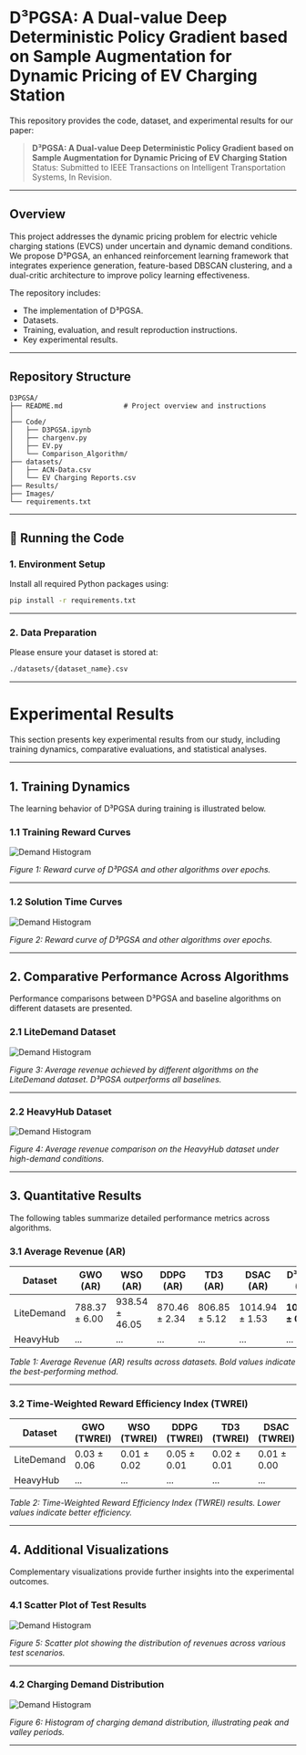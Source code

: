 # D³PGSA: A Dual-value Deep Deterministic Policy Gradient based on Sample Augmentation for Dynamic Pricing of EV Charging Station

This repository provides the code, dataset, and experimental results for our paper:

> **D³PGSA: A Dual-value Deep Deterministic Policy Gradient based on Sample Augmentation for Dynamic Pricing of EV Charging Station**  
> Status: Submitted to IEEE Transactions on Intelligent Transportation Systems, In Revision.

---

## Overview

This project addresses the dynamic pricing problem for electric vehicle charging stations (EVCS) under uncertain and dynamic demand conditions.  
We propose D³PGSA, an enhanced reinforcement learning framework that integrates experience generation, feature-based DBSCAN clustering, and a dual-critic architecture to improve policy learning effectiveness.

The repository includes:
- The implementation of D³PGSA.
- Datasets.
- Training, evaluation, and result reproduction instructions.
- Key experimental results.

---

## Repository Structure

```text
D3PGSA/
├── README.md               # Project overview and instructions
│   
├── Code/
│   ├── D3PGSA.ipynb             
│   ├── chargenv.py             
│   ├── EV.py                 
│   └── Comparison_Algorithm/
├── datasets/
│   ├── ACN-Data.csv               
│   └── EV Charging Reports.csv           
├── Results/
├── Images/
└── requirements.txt
```
---


## 🔧 Running the Code

### 1. Environment Setup

Install all required Python packages using:

```bash
pip install -r requirements.txt
```
---
### 2. Data Preparation

Please ensure your dataset is stored at:

```bash
./datasets/{dataset_name}.csv
```
---
# Experimental Results

This section presents key experimental results from our study, including training dynamics, comparative evaluations, and statistical analyses.

---

## 1. Training Dynamics

The learning behavior of D³PGSA during training is illustrated below.

### 1.1 Training Reward Curves

![Demand Histogram](Images/8.png)

*Figure 1: Reward curve of D³PGSA and other algorithms over epochs.*

---

  ### 1.2  Solution Time Curves 

![Demand Histogram](Images/7.png)

*Figure 2: Reward curve of D³PGSA and other algorithms over epochs.*

---

## 2. Comparative Performance Across Algorithms

Performance comparisons between D³PGSA and baseline algorithms on different datasets are presented.

### 2.1 LiteDemand Dataset

![Demand Histogram](Images/7.png)

*Figure 3: Average revenue achieved by different algorithms on the LiteDemand dataset. D³PGSA outperforms all baselines.*

---

### 2.2 HeavyHub Dataset
![Demand Histogram](Images/7.png)

*Figure 4: Average revenue comparison on the HeavyHub dataset under high-demand conditions.*

---

## 3. Quantitative Results

The following tables summarize detailed performance metrics across algorithms.

### 3.1 Average Revenue (AR)

| Dataset        | GWO (AR)        | WSO (AR)        | DDPG (AR)       | TD3 (AR)        | DSAC (AR)       | D³PGSA (AR)         |
|----------------|-----------------|-----------------|-----------------|-----------------|-----------------|---------------------|
| LiteDemand     | 788.37 ± 6.00    | 938.54 ± 46.05   | 870.46 ± 2.34    | 806.85 ± 5.12    | 1014.94 ± 1.53   | **1029.73 ± 0.98**   |
| HeavyHub       | ...             | ...             | ...             | ...             | ...             | ...                 |

*Table 1: Average Revenue (AR) results across datasets. Bold values indicate the best-performing method.*

---

### 3.2 Time-Weighted Reward Efficiency Index (TWREI)

| Dataset        | GWO (TWREI) | WSO (TWREI) | DDPG (TWREI) | TD3 (TWREI) | DSAC (TWREI) | D³PGSA (TWREI)     |
|----------------|-------------|-------------|-------------|-------------|-------------|--------------------|
| LiteDemand     | 0.03 ± 0.06  | 0.01 ± 0.02  | 0.05 ± 0.01  | 0.02 ± 0.01  | 0.01 ± 0.00  | **0.01 ± 0.00**    |
| HeavyHub       | ...         | ...         | ...         | ...         | ...         | ...                |

*Table 2: Time-Weighted Reward Efficiency Index (TWREI) results. Lower values indicate better efficiency.*

---

## 4. Additional Visualizations

Complementary visualizations provide further insights into the experimental outcomes.

### 4.1 Scatter Plot of Test Results

![Demand Histogram](Images/7.png)

*Figure 5: Scatter plot showing the distribution of revenues across various test scenarios.*

---

### 4.2 Charging Demand Distribution

![Demand Histogram](Images/7.png)

*Figure 6: Histogram of charging demand distribution, illustrating peak and valley periods.*

---
